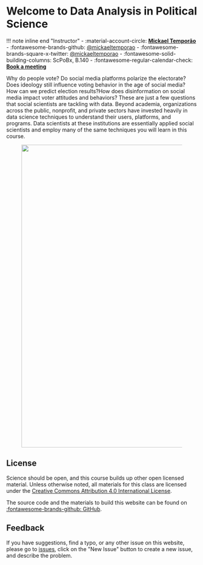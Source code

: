 # Welcome to Data Analysis in Political Science

!!! note inline end "Instructor"
     - :material-account-circle: [**Mickael Temporão**](https://www.centreemiledurkheim.fr/notre-equipe/mickael-temporao/)
         - :fontawesome-brands-github: [@mickaeltemporao](https://github.com/mickaeltemporao)
         - :fontawesome-brands-square-x-twitter: [@mickaeltemporao](https://twitter.com/mickaeltemporao)
     - :fontawesome-solid-building-columns: ScPoBx, B.140
     - :fontawesome-regular-calendar-check: [**Book a meeting**](https://calendar.app.google/FEpE4sdwyFZZA4x78)

Why do people vote? Do social media platforms polarize the electorate? Does ideology still influence voting behavior in the age of social media? How can we predict election results?How does disinformation on social media impact voter attitudes and behaviors? These are just a few questions that social scientists are tackling with data. Beyond academia, organizations across the public, nonprofit, and private sectors have invested heavily in data science techniques to understand their users, platforms, and programs. Data scientists at these institutions are essentially applied social scientists and employ many of the same techniques you will learn in this course.

<figure>
  <img src="https://carnegieendowment.org/static/media/images/Kleinfeld_fig_4-1.png" width=800 />
  <!-- <figcaption>Pew Research Center</figcaption> -->
</figure>

## License

Science should be open, and this course builds up other open licensed material. Unless otherwise noted, all materials for this class are licensed under the [Creative Commons Attribution 4.0 International License](http://creativecommons.org/licenses/by-nc-sa/4.0/).

The source code and the materials to build this website can be found on [:fontawesome-brands-github: GitHub](https://github.com/mickaeltemporao/data-analysis).

## Feedback

If you have suggestions, find a typo, or any other issue on this website, please go to [issues](https://github.com/mickaeltemporao/data-analysis/issues), click on the "New Issue" button to create a new issue, and describe the problem.

